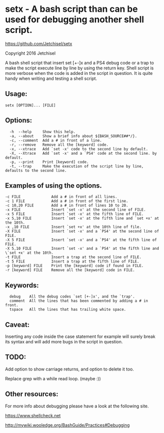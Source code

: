 # setx - A bash script than can be used for debugging another shell script.

https://github.com/Jetchisel/setx

Copyright 2016 Jetchisel

A  bash  shell  script  that  insert  set [+-]x  and  a  PS4 debug 
code or a trap to make the script  execute line by  line by  using 
the  return  key.  Shell  script is  more  verbose  when  the code
is added in the script in question. It is quite handy when writing
and testing a shell script.

## Usage:
```
setx [OPTION]... [FILE]
```
## Options:
```
  -h  --help     Show this help.
  -a, --about    Show a brief info about ${BASH_SOURCE##*/}.
  -c, --comment  Add a # in front of a line.
  -r, --remove   Remove all the [keyword] code.
  -x, --xtrace   Add `set -x' code to the second line by default.
  -X, --Xtrace   Add `set -x' and a `PS4' code at the second line. by default.
  -p, --print    Print [keyword] code.
  -t, --trap     Make the execution of the script line by line, defaults to the second line.
```

## Examples of using the options.
```
-c FILE              Add a # in front of all lines.
-c 1 FILE            Add a # in front of the first line.
-c 10,20 FILE        Add a # in front of lines 10 to 20.
-x FILE              Insert `set -x' at the second line of FILE.
-x 5 FILE            Insert `set -x' at the fifth line of FILE.
-x 5,10 FILE         Insert `set -x' at the fifth line and `set +x' at the 10th.
-x ,10 FILE          Insert `set +x' at the 10th line of file.
-X FILE              Insert `set -x' and a `PS4' at the second line of FILE.
-X 5 FILE            Insert `set -x' and a `PS4' at the fifth line of FILE.
-X 5,10 FILE         Insert `set -x' and a `PS4' at the fifth line and \`set +x' at the 10th.
-t FILE              Insert a trap at the second line of FILE.
-t 5 FILE            Insert a trap at the fifth line of FILE.
-p [keyword] FILE    Print the [keyword] code if found in FILE.
-r [keyword] FILE    Remove all the [keyword] code in FILE.
```

## Keywords:
```
  debug    All the debug codes `set [+-]x', and the `trap'.
  comment  All the lines that has been commented by adding a # in front.
  tspace   All the lines that has trailing white space.
```

## Caveat:
Inserting any code inside the case statement for example will surely
break its syntax and will add more bugs in the script in question.


## TODO:
Add option to show carriage returns, and option to delete it too.

Replace grep with a while read loop. (maybe :))

## Other resources:

For more info about debugging please have a look at the following site.

https://www.shellcheck.net

http://mywiki.wooledge.org/BashGuide/Practices#Debugging

